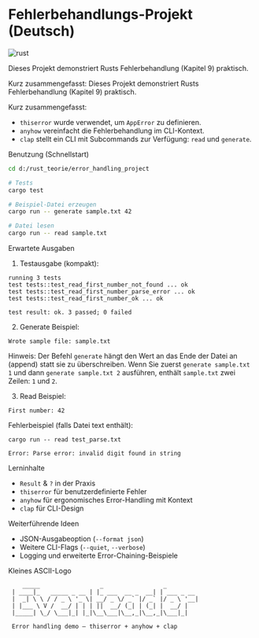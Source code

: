 # Fehlerbehandlungs-Projekt (Deutsch)

![rust](https://img.shields.io/badge/Rust-1.89.0-orange)

Dieses Projekt demonstriert Rusts Fehlerbehandlung (Kapitel 9) praktisch.

Kurz zusammengefasst:
Dieses Projekt demonstriert Rusts Fehlerbehandlung (Kapitel 9) praktisch.

Kurz zusammengefasst:

- `thiserror` wurde verwendet, um `AppError` zu definieren.
- `anyhow` vereinfacht die Fehlerbehandlung im CLI-Kontext.
- `clap` stellt ein CLI mit Subcommands zur Verfügung: `read` und `generate`.

Benutzung (Schnellstart)

```bash
cd d:/rust_teorie/error_handling_project

# Tests
cargo test

# Beispiel-Datei erzeugen
cargo run -- generate sample.txt 42

# Datei lesen
cargo run -- read sample.txt
```

Erwartete Ausgaben

1. Testausgabe (kompakt):

```
running 3 tests
test tests::test_read_first_number_not_found ... ok
test tests::test_read_first_number_parse_error ... ok
test tests::test_read_first_number_ok ... ok

test result: ok. 3 passed; 0 failed
```

2. Generate Beispiel:

```
Wrote sample file: sample.txt
```

Hinweis: Der Befehl `generate` hängt den Wert an das Ende der Datei an (append) statt sie zu überschreiben.
Wenn Sie zuerst `generate sample.txt 1` und dann `generate sample.txt 2` ausführen, enthält `sample.txt` zwei Zeilen: `1` und `2`.

3. Read Beispiel:

```
First number: 42
```

Fehlerbeispiel (falls Datei text enthält):

```
cargo run -- read test_parse.txt

Error: Parse error: invalid digit found in string
```

Lerninhalte

- `Result` & `?` in der Praxis
- `thiserror` für benutzerdefinierte Fehler
- `anyhow` für ergonomisches Error-Handling mit Kontext
- `clap` für CLI-Design

Weiterführende Ideen

- JSON-Ausgabeoption (`--format json`)
- Weitere CLI-Flags (`--quiet`, `--verbose`)
- Logging und erweiterte Error-Chaining-Beispiele

Kleines ASCII-Logo

```
	_____                 _                 _
 | ____|_   _____ _ __ | |_ ___  __ _  __| | ___ _ __
 |  _| \ \ / / _ \ '_ \| __/ _ \/ _` |/ _` |/ _ \ '__|
 | |___ \ V /  __/ | | | ||  __/ (_| | (_| |  __/ |
 |_____| \_/ \___|_| |_|\__\___|\__,_|\__,_|\___|_|

 Error handling demo — thiserror + anyhow + clap
```
